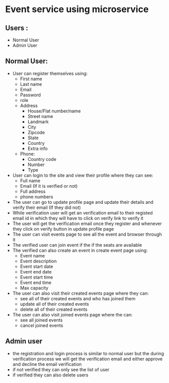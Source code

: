# Event service using microservice
## Users :
- Normal User
- Admin User
## Normal User:
- User can register themselves using:
    - First name
    - Last name
    - Email
    - Password
    - role
    - Address
      - House/Flat number/name
      - Street name
      - Landmark
      - City
      - Zipcode
      - State
      - Country
      - Extra info
    - Phone:
      - Country code
      - Number
      - Type
- User can login to the site and view their profile where they can see:
  - Full name
  - Email (If it is verified or not)
  - Full address
  - phone numbers
- The user can go to update profile page and update their details and verify their email (If they did not)
- While verification user will get an verification email to their registed email id in which they will have to click on verify link to verify it
- The user will get the verification email once they register and whenever they click on verify button in update profile page
- The user can visit events page to see all the event and browser through it
- The verified user can join event if the if the seats are available
- The verified can also create an event in create event page using:
  - Event name
  - Event description
  - Event start date
  - Event end date
  - Event start time
  - Event end time
  - Max capacity
- The user can also visit their created events page where they can:
  - see all of their created events and who has joined them
  - update all of their created events
  - delete all of their created events
- The user can also visit joined events page where the can:
  - see all joined events
  - cancel joined events
## Admin user
- the registration and login process is similar to normal user but the during verification process we will get the verification email and either approve and decline the email verification
- if not verified they can only see the list of user
- if verified they can also delete users